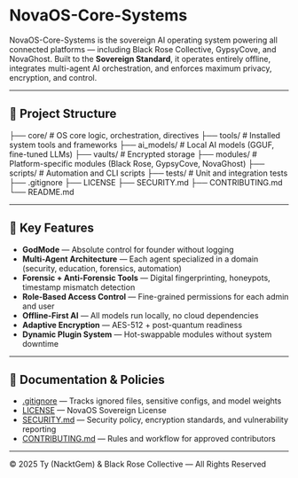 # NovaOS-Core-Systems

NovaOS-Core-Systems is the sovereign AI operating system powering all connected platforms — including Black Rose Collective, GypsyCove, and NovaGhost. Built to the **Sovereign Standard**, it operates entirely offline, integrates multi-agent AI orchestration, and enforces maximum privacy, encryption, and control.

---

## 📂 Project Structure
├── core/              # OS core logic, orchestration, directives
├── tools/             # Installed system tools and frameworks
├── ai_models/         # Local AI models (GGUF, fine-tuned LLMs)
├── vaults/            # Encrypted storage
├── modules/           # Platform-specific modules (Black Rose, GypsyCove, NovaGhost)
├── scripts/           # Automation and CLI scripts
├── tests/             # Unit and integration tests
├── .gitignore
├── LICENSE
├── SECURITY.md
├── CONTRIBUTING.md
└── README.md

---

## 🔑 Key Features
- **GodMode** — Absolute control for founder without logging  
- **Multi-Agent Architecture** — Each agent specialized in a domain (security, education, forensics, automation)  
- **Forensic + Anti-Forensic Tools** — Digital fingerprinting, honeypots, timestamp mismatch detection  
- **Role-Based Access Control** — Fine-grained permissions for each admin and user  
- **Offline-First AI** — All models run locally, no cloud dependencies  
- **Adaptive Encryption** — AES-512 + post-quantum readiness  
- **Dynamic Plugin System** — Hot-swappable modules without system downtime  

---

## 📜 Documentation & Policies
- [.gitignore](.gitignore) — Tracks ignored files, sensitive configs, and model weights  
- [LICENSE](LICENSE) — NovaOS Sovereign License  
- [SECURITY.md](SECURITY.md) — Security policy, encryption standards, and vulnerability reporting  
- [CONTRIBUTING.md](CONTRIBUTING.md) — Rules and workflow for approved contributors  

---

© 2025 Ty (NacktGem) & Black Rose Collective — All Rights Reserved